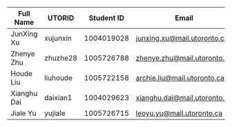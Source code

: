 | Full Name | UTORID | Student ID | Email | Best Way to Contact | Discord Username
|-----------|--------|------------|-------|---------------------|------------------
| JunXing Xu | xujunxin | 1004019028 | junxing.xu@mail.utoronto.ca | 6478636430 | DanielX#3227
| Zhenye Zhu | zhuzhe28 | 1005726788 | zhenye.zhu@mail.utoronto.ca | 4379872625 | BloodyCharlieZ#7882
| Houde Liu | liuhoude | 1005722158 | archie.liu@mail.utoronto.ca | 4379722072 | Archie#6018
| Xianghu Dai | daixian1 | 1004029623 | xianghu.dai@mail.utoronto.ca | 6478948332 | Xianghu Dai#8282
| Jiale Yu | yujiale | 1005726715 | leoyu.yu@mail.utoronto.ca | 4379810219 | leoleoleo#8808
